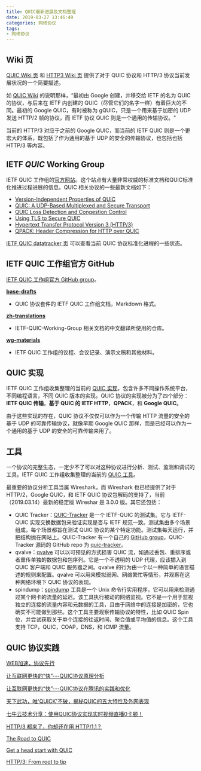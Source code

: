 ```yaml
---
title: QUIC最新进展及文档整理
date: 2019-03-27 13:46:49
categories: 网络协议
tags:
- 网络协议
---
```


## Wiki 页

[QUIC Wiki 页](https://en.wikipedia.org/wiki/QUIC) 和 [HTTP3 Wiki 页](https://en.wikipedia.org/wiki/HTTP/3) 提供了对于 QUIC 协议和 HTTP/3 协议当前发展状况的一个简要描述。
<!--more-->
如 [QUIC Wiki](https://en.wikipedia.org/wiki/QUIC) 的说明那样，“最初由 Google 创建，并移交给 IETF 的名为 QUIC 的协议，与后来在 IETF 内创建的 QUIC（尽管它们的名字一样）有着巨大的不同。最初的 Google QUIC，有时被称为 gQUIC，只是一个用来基于加密的 UDP 发送 HTTP/2 帧的协议，而 IETF 协议 QUIC 则是一个通用的传输协议。"

当前的 HTTP/3 对应于之前的 Google QUIC，而当前的 IETF QUIC 则是一个更宏大的体系，既包括了作为通用的基于 UDP 的安全的传输协议，也包括也括 HTTP/3 等内容。

## IETF *QUIC* Working Group

IETF QUIC 工作组的[官方网站](https://quicwg.org/)。这个站点有大量非常权威的标准文档和QUIC标准化推进过程进展的信息。QUIC 相关协议的一些最新文档如下：

 * [Version-Independent Properties of QUIC](https://quicwg.org/base-drafts/draft-ietf-quic-invariants.html)
 * [QUIC: A UDP-Based Multiplexed and Secure Transport](https://quicwg.org/base-drafts/draft-ietf-quic-transport.html)
 * [QUIC Loss Detection and Congestion Control](https://quicwg.org/base-drafts/draft-ietf-quic-recovery.html)
 * [Using TLS to Secure QUIC](https://quicwg.org/base-drafts/draft-ietf-quic-tls.html)
 * [Hypertext Transfer Protocol Version 3 (HTTP/3)](https://quicwg.org/base-drafts/draft-ietf-quic-http.html)
 * [QPACK: Header Compression for HTTP over QUIC](https://quicwg.org/base-drafts/draft-ietf-quic-qpack.html)

[IETF QUIC datatracker 页](https://datatracker.ietf.org/wg/quic/about/) 可以查看当前 QUIC 协议标准化进程的一些状态。

## IETF QUIC 工作组官方 GitHub

[IETF QUIC 工作组官方 GitHub group](https://github.com/quicwg)。

**[base-drafts](https://github.com/quicwg/base-drafts)**
 - QUIC 协议套件的 IETF QUIC 工作组文档，Markdown 格式。

**[zh-translations](https://github.com/quicwg/zh-translations)**
 - IETF-QUIC-Working-Group 相关文档的中文翻译所使用的仓库。

**[wg-materials](https://github.com/quicwg/wg-materials)**
 - IETF QUIC 工作组的议程、会议记录、演示文稿和其他材料。

## QUIC 实现

IETF QUIC 工作组收集整理的当前的 [QUIC 实现](https://github.com/quicwg/base-drafts/wiki/Implementations)，包含许多不同操作系统平台，不同编程语言，不同 QUIC 版本的实现。QUIC 协议的实现被分为了四个部分：**IETF QUIC 传输**，**基于 QUIC 的 IETF HTTP**，**QPACK**，和 **Google QUIC**。

由于这些实现的存在，QUIC 协议不仅仅可以作为一个传输 HTTP 流量的安全的基于 UDP 的可靠传输协议，就像早期 Google QUIC 那样，而是已经可以作为一个通用的基于 UDP 的安全的可靠传输来用了。

## 工具

一个协议的完整生态，一定少不了可以对这种协议进行分析、测试、监测和调试的工具。IETF QUIC 工作组收集整理的当前的 [QUIC 工具](https://github.com/quicwg/base-drafts/wiki/Tools)。

最重要的协议分析工具当属 Wireshark，而 Wireshark 也已经提供了对于 HTTP/2，Google QUIC，和 IETF QUIC 协议包解码的支持了，当前（2019.03.14）最新的稳定版 Wireshar 是 3.0.0 版。其它还包括：

 - QUIC Tracker：[QUIC-Tracker](https://quic-tracker.info.ucl.ac.be/) 是一个 IETF-QUIC 的测试集。它与 IETF-QUIC 实现交换数据包来验证实现是否与 IETF 规范一致。测试集由多个场景组成，每个场景都旨在测试 QUIC 协议的某个特定功能。测试集每天运行，并把结构抛在网站上。QUIC-Tracker 有一个自己的 [GitHub group](https://github.com/QUIC-Tracker)，QUIC-Tracker 源码的 GitHub repo 为 [quic-tracker](https://github.com/QUIC-Tracker/quic-tracker)。
 - qvalve：[qvalve](https://github.com/NTAP/qvalve) 可以以可预见的方式损害 QUIC 流，如通过丢包、重排序或者重传单独的数据包和包序列。它是一个不透明的 UDP 代理，应该插入到 QUIC 客户端和 QUIC 服务器之间。qvalve 的行为由一个以一种简单的语言描述的规则来配置。qvalve 可以用来模拟弱网、网络繁忙等情形，并观察在这种网络环境下 QUIC 协议的表现。
 - spindump：[spindump](https://github.com/EricssonResearch/spindump) 工具是一个 Unix 命令行实用程序，它可以用来检测通过某个网卡的流量的延迟。该工具执行被动的网络监视。它不是一个用于监视独立的连接的流量内容和元数据的工具，且由于网络中的连接是加密的，它也确实不可能做到那些。这个工具主要观察传输协议的特性，比如 QUIC  Spin 位，并尝试获取关于单个连接的往返时间、聚合值或平均值的信息。这个工具支持 TCP，QUIC，COAP，DNS，和 ICMP 流量。

## QUIC 协议实践

[WEB加速，协议先行](https://zhuanlan.zhihu.com/p/27938635)

[让互联网更快的“快”---QUIC协议原理分析](https://zhuanlan.zhihu.com/p/32630510)

[让互联网更快的“快”---QUIC协议在腾讯的实践和优化](https://zhuanlan.zhihu.com/p/32630738)  

[天下武功，唯'QUICK'不破，揭秘QUIC的五大特性及外网表现](https://cloud.tencent.com/developer/article/1155289)

[七牛云技术分享：使用QUIC协议实现实时视频直播0卡顿！](http://www.52im.net/thread-1406-1-1.html)

[HTTP/3 都来了，你却还在用 HTTP/1.1？](https://zhuanlan.zhihu.com/p/58668946)

[The Road to QUIC](https://blog.cloudflare.com/the-road-to-quic/)

[Get a head start with QUIC](https://blog.cloudflare.com/head-start-with-quic/)

[HTTP/3: From root to tip](https://blog.cloudflare.com/http-3-from-root-to-tip/)
